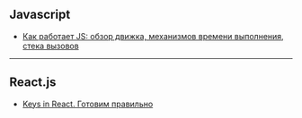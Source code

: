 ## Javascript

* [Как работает JS: обзор движка, механизмов времени выполнения, стека вызовов](https://habr.com/ru/company/ruvds/blog/337042/)

---
## React.js

* [Keys in React. Готовим правильно](https://habr.com/ru/company/hh/blog/352150/)

